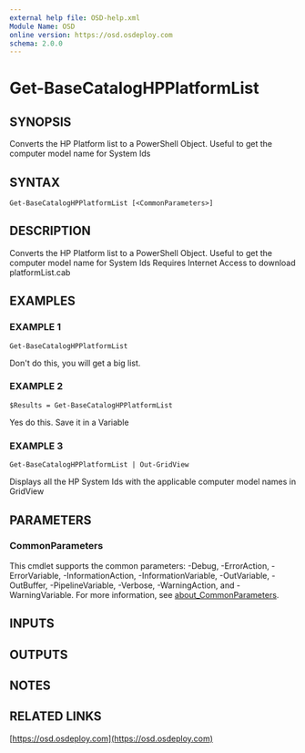 ```yaml
---
external help file: OSD-help.xml
Module Name: OSD
online version: https://osd.osdeploy.com
schema: 2.0.0
---
```


# Get-BaseCatalogHPPlatformList

## SYNOPSIS
Converts the HP Platform list to a PowerShell Object.
Useful to get the computer model name for System Ids

## SYNTAX

```
Get-BaseCatalogHPPlatformList [<CommonParameters>]
```

## DESCRIPTION
Converts the HP Platform list to a PowerShell Object.
Useful to get the computer model name for System Ids
Requires Internet Access to download platformList.cab

## EXAMPLES

### EXAMPLE 1
```
Get-BaseCatalogHPPlatformList
```

Don't do this, you will get a big list.

### EXAMPLE 2
```
$Results = Get-BaseCatalogHPPlatformList
```

Yes do this. 
Save it in a Variable

### EXAMPLE 3
```
Get-BaseCatalogHPPlatformList | Out-GridView
```

Displays all the HP System Ids with the applicable computer model names in GridView

## PARAMETERS

### CommonParameters
This cmdlet supports the common parameters: -Debug, -ErrorAction, -ErrorVariable, -InformationAction, -InformationVariable, -OutVariable, -OutBuffer, -PipelineVariable, -Verbose, -WarningAction, and -WarningVariable. For more information, see [about_CommonParameters](http://go.microsoft.com/fwlink/?LinkID=113216).

## INPUTS

## OUTPUTS

## NOTES

## RELATED LINKS

[https://osd.osdeploy.com](https://osd.osdeploy.com)

